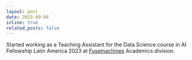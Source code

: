 ```yaml
---
layout: post
date: 2023-09-04
inline: true
related_posts: false
---
```


Started working as a Teaching Assistant for the Data Science course in AI Fellowship Latin America 2023 at [Fusemachines](https://fuse.ai) Academics division.
